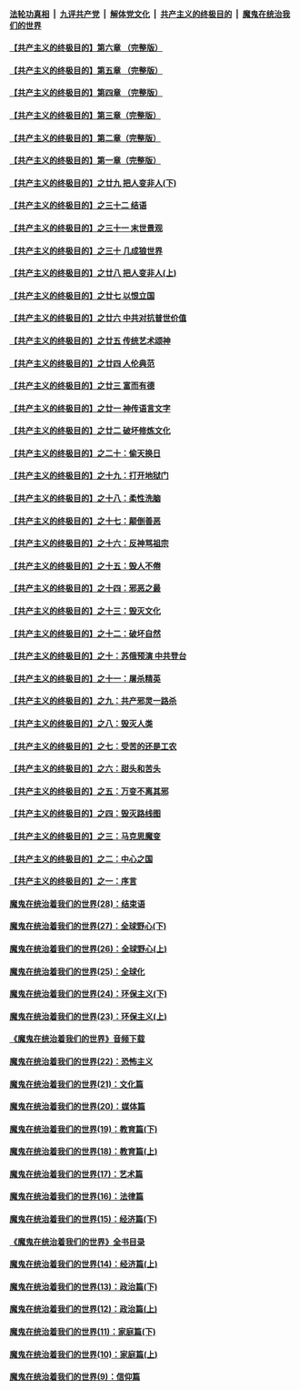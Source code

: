 ####  [法轮功真相](../../../../basic/blob/master/README.md?t=05140302) &nbsp;|&nbsp; [九评共产党](../../../../9ping.md/blob/master/README.md?t=05140302) &nbsp;|&nbsp; [解体党文化](../../../../jtdwh.md/blob/master/README.md?t=05140302)  &nbsp;|&nbsp; [共产主义的终极目的](../../../../gczydzjmd.md/blob/master/README.md?t=05140302) &nbsp;|&nbsp; [魔鬼在统治我们的世界](../../../../mgztzwmdsj.md/blob/master/README.md?t=05140302) 

#### [【共产主义的终极目的】第六章 （完整版）](../pages/nsc422/n11428913.md?t=05140302) 

#### [【共产主义的终极目的】第五章 （完整版）](../pages/nsc422/n11428912.md?t=05140302) 

#### [【共产主义的终极目的】第四章 （完整版）](../pages/nsc422/n11428907.md?t=05140302) 

#### [【共产主义的终极目的】第三章（完整版）](../pages/nsc422/n11428848.md?t=05140302) 

#### [【共产主义的终极目的】第二章（完整版）](../pages/nsc422/n11428831.md?t=05140302) 

#### [【共产主义的终极目的】第一章（完整版）](../pages/nsc422/n11417651.md?t=05140302) 

#### [【共产主义的终极目的】之廿九 把人变非人(下)](../pages/nsc422/n11344140.md?t=05140302) 

#### [【共产主义的终极目的】之三十二 结语](../pages/nsc422/n11360535.md?t=05140302) 

#### [【共产主义的终极目的】之三十一 末世景观](../pages/nsc422/n11351129.md?t=05140302) 

#### [【共产主义的终极目的】之三十 几成狼世界](../pages/nsc422/n11348280.md?t=05140302) 

#### [【共产主义的终极目的】之廿八 把人变非人(上)](../pages/nsc422/n11340492.md?t=05140302) 

#### [【共产主义的终极目的】之廿七 以恨立国](../pages/nsc422/n11336944.md?t=05140302) 

#### [【共产主义的终极目的】之廿六 中共对抗普世价值](../pages/nsc422/n11324785.md?t=05140302) 

#### [【共产主义的终极目的】之廿五 传统艺术颂神](../pages/nsc422/n11296396.md?t=05140302) 

#### [【共产主义的终极目的】之廿四 人伦典范](../pages/nsc422/n11296397.md?t=05140302) 

#### [【共产主义的终极目的】之廿三 富而有德](../pages/nsc422/n11283598.md?t=05140302) 

#### [【共产主义的终极目的】之廿一 神传语言文字](../pages/nsc422/n11263265.md?t=05140302) 

#### [【共产主义的终极目的】之廿二 破坏修炼文化](../pages/nsc422/n11245728.md?t=05140302) 

#### [【共产主义的终极目的】之二十：偷天换日](../pages/nsc422/n11238846.md?t=05140302) 

#### [【共产主义的终极目的】之十九：打开地狱门](../pages/nsc422/n11206376.md?t=05140302) 

#### [【共产主义的终极目的】之十八：柔性洗脑](../pages/nsc422/n11199994.md?t=05140302) 

#### [【共产主义的终极目的】之十七：颠倒善恶](../pages/nsc422/n11179782.md?t=05140302) 

#### [【共产主义的终极目的】之十六：反神骂祖宗](../pages/nsc422/n11166798.md?t=05140302) 

#### [【共产主义的终极目的】之十五：毁人不倦](../pages/nsc422/n11166792.md?t=05140302) 

#### [【共产主义的终极目的】之十四：邪恶之最](../pages/nsc422/n11150249.md?t=05140302) 

#### [【共产主义的终极目的】之十三：毁灭文化](../pages/nsc422/n11135227.md?t=05140302) 

#### [【共产主义的终极目的】之十二：破坏自然](../pages/nsc422/n11135214.md?t=05140302) 

#### [【共产主义的终极目的】之十：苏俄预演 中共登台](../pages/nsc422/n11118424.md?t=05140302) 

#### [【共产主义的终极目的】之十一：屠杀精英](../pages/nsc422/n11118442.md?t=05140302) 

#### [【共产主义的终极目的】之九：共产邪灵一路杀](../pages/nsc422/n11114139.md?t=05140302) 

#### [【共产主义的终极目的】之八：毁灭人类](../pages/nsc422/n11108503.md?t=05140302) 

#### [【共产主义的终极目的】之七：受苦的还是工农](../pages/nsc422/n11101809.md?t=05140302) 

#### [【共产主义的终极目的】之六：甜头和苦头](../pages/nsc422/n11096971.md?t=05140302) 

#### [【共产主义的终极目的】之五：万变不离其邪](../pages/nsc422/n11091285.md?t=05140302) 

#### [【共产主义的终极目的】之四：毁灭路线图](../pages/nsc422/n11086284.md?t=05140302) 

#### [【共产主义的终极目的】之三：马克思魔变](../pages/nsc422/n11061941.md?t=05140302) 

#### [【共产主义的终极目的】之二：中心之国](../pages/nsc422/n11047728.md?t=05140302) 

#### [【共产主义的终极目的】之一：序言](../pages/nsc422/n11086077.md?t=05140302) 

#### [魔鬼在统治着我们的世界(28)：结束语](../pages/nsc422/n10936246.md?t=05140302) 

#### [魔鬼在统治着我们的世界(27)：全球野心(下)](../pages/nsc422/n10928319.md?t=05140302) 

#### [魔鬼在统治着我们的世界(26)：全球野心(上)](../pages/nsc422/n10900318.md?t=05140302) 

#### [魔鬼在统治着我们的世界(25)：全球化](../pages/nsc422/n10788205.md?t=05140302) 

#### [魔鬼在统治着我们的世界(24)：环保主义(下)](../pages/nsc422/n10695307.md?t=05140302) 

#### [魔鬼在统治着我们的世界(23)：环保主义(上)](../pages/nsc422/n10688613.md?t=05140302) 

#### [《魔鬼在统治着我们的世界》音频下载](../pages/nsc422/n10635553.md?t=05140302) 

#### [魔鬼在统治着我们的世界(22)：恐怖主义](../pages/nsc422/n10614727.md?t=05140302) 

#### [魔鬼在统治着我们的世界(21)：文化篇](../pages/nsc422/n10597706.md?t=05140302) 

#### [魔鬼在统治着我们的世界(20)：媒体篇](../pages/nsc422/n10586579.md?t=05140302) 

#### [魔鬼在统治着我们的世界(19)：教育篇(下)](../pages/nsc422/n10564808.md?t=05140302) 

#### [魔鬼在统治着我们的世界(18)：教育篇(上)](../pages/nsc422/n10526970.md?t=05140302) 

#### [魔鬼在统治着我们的世界(17)：艺术篇](../pages/nsc422/n10499093.md?t=05140302) 

#### [魔鬼在统治着我们的世界(16)：法律篇](../pages/nsc422/n10485969.md?t=05140302) 

#### [魔鬼在统治着我们的世界(15)：经济篇(下)](../pages/nsc422/n10469975.md?t=05140302) 

#### [《魔鬼在统治着我们的世界》全书目录](../pages/nsc422/n10464261.md?t=05140302) 

#### [魔鬼在统治着我们的世界(14)：经济篇(上)](../pages/nsc422/n10457370.md?t=05140302) 

#### [魔鬼在统治着我们的世界(13)：政治篇(下)](../pages/nsc422/n10448270.md?t=05140302) 

#### [魔鬼在统治着我们的世界(12)：政治篇(上)](../pages/nsc422/n10444576.md?t=05140302) 

#### [魔鬼在统治着我们的世界(11)：家庭篇(下)](../pages/nsc422/n10440961.md?t=05140302) 

#### [魔鬼在统治着我们的世界(10)：家庭篇(上)](../pages/nsc422/n10435448.md?t=05140302) 

#### [魔鬼在统治着我们的世界(9)：信仰篇](../pages/nsc422/n10432159.md?t=05140302) 

